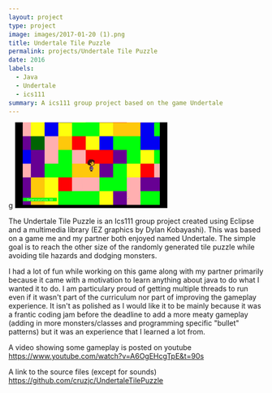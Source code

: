 ```yaml
---
layout: project
type: project
image: images/2017-01-20 (1).png
title: Undertale Tile Puzzle
permalink: projects/Undertale Tile Puzzle
date: 2016
labels:
  - Java
  - Undertale
  - ics111
summary: A ics111 group project based on the game Undertale
---
```


<div class="ui small rounded images">g
  <img class="ui image" src="../images/2017-01-20 (1).png" width="300">
</div>

The Undertale Tile Puzzle is an Ics111 group project created using Eclipse and a multimedia library (EZ graphics by Dylan Kobayashi). This was based on a game me and my partner both enjoyed named Undertale.
The simple goal is to reach the other size of the randomly generated tile puzzle while avoiding tile hazards and dodging monsters.

I had a lot of fun while working on this game along with my partner primarily because it came with a motivation to learn anything about java to do what I wanted it to do. I am particulary proud of getting multiple threads to run even if it wasn't part of the curriculum nor part of improving the gameplay experience. It isn't as polished as I would like it to be mainly because it was a frantic coding jam before the deadline to add a more meaty gameplay (adding in more monsters/classes and programming specific "bullet" patterns) but it was an experience that I learned a lot from.

A video showing some gameplay is posted on youtube 
https://www.youtube.com/watch?v=A6OgEHcgTpE&t=90s


A link to the source files (except for sounds)
https://github.com/cruzjc/UndertaleTilePuzzle




